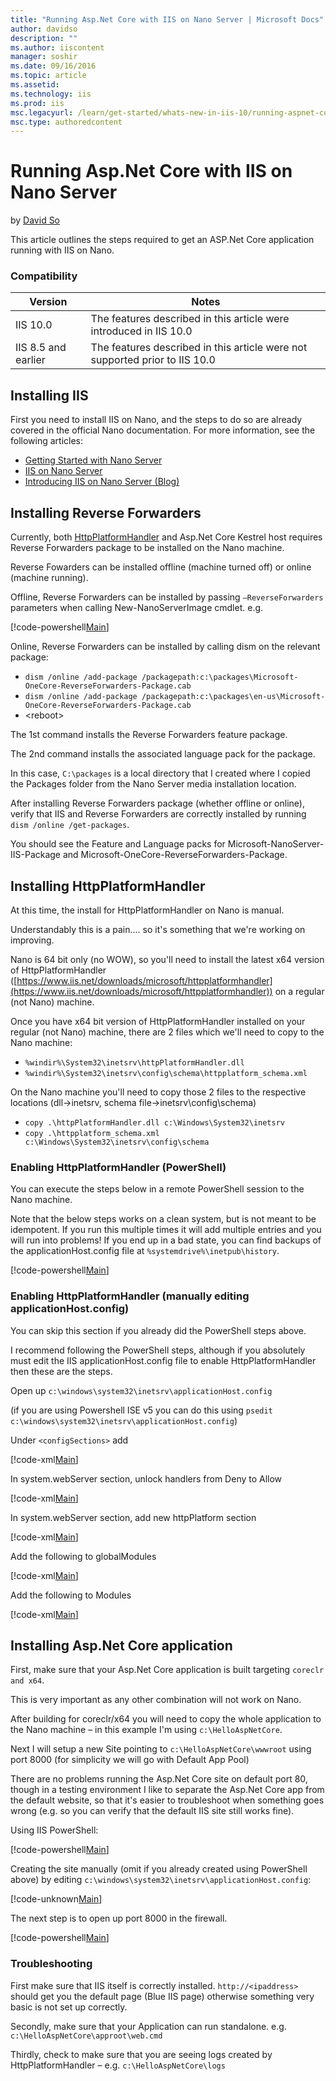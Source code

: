 ```yaml
---
title: "Running Asp.Net Core with IIS on Nano Server | Microsoft Docs"
author: davidso
description: ""
ms.author: iiscontent
manager: soshir
ms.date: 09/16/2016
ms.topic: article
ms.assetid: 
ms.technology: iis
ms.prod: iis
msc.legacyurl: /learn/get-started/whats-new-in-iis-10/running-aspnet-core-with-iis-on-nano-server
msc.type: authoredcontent
---
```

Running Asp.Net Core with IIS on Nano Server
====================
by [David So](https://github.com/davidso)

This article outlines the steps required to get an ASP.Net Core application running with IIS on Nano.

### Compatibility


| Version | Notes |
| --- | --- |
| IIS 10.0 | The features described in this article were introduced in IIS 10.0 |
| IIS 8.5 and earlier | The features described in this article were not supported prior to IIS 10.0 |


## Installing IIS

First you need to install IIS on Nano, and the steps to do so are already covered in the official Nano documentation. For more information, see the following articles:

- [Getting Started with Nano Server](https://technet.microsoft.com/library/mt126167.aspx)
- [IIS on Nano Server](https://technet.microsoft.com/library/mt627783.aspx)
- [Introducing IIS on Nano Server (Blog)](https://blogs.iis.net/davidso/iisnano)

## Installing Reverse Forwarders

Currently, both [HttpPlatformHandler](https://www.iis.net/downloads/microsoft/httpplatformhandler) and Asp.Net Core Kestrel host requires Reverse Forwarders package to be installed on the Nano machine.

Reverse Fowarders can be installed offline (machine turned off) or online (machine running).

Offline, Reverse Forwarders can be installed by passing `–ReverseForwarders` parameters when calling New-NanoServerImage cmdlet. e.g.

[!code-powershell[Main](running-aspnet-core-with-iis-on-nano-server/samples/sample1.ps1?highlight=1)]

Online, Reverse Forwarders can be installed by calling dism on the relevant package:

- `dism /online /add-package /packagepath:c:\packages\Microsoft-OneCore-ReverseForwarders-Package.cab`
- `dism /online /add-package /packagepath:c:\packages\en-us\Microsoft-OneCore-ReverseForwarders-Package.cab`
- &lt;reboot&gt;

The 1st command installs the Reverse Forwarders feature package.

The 2nd command installs the associated language pack for the package.

In this case, `C:\packages` is a local directory that I created where I copied the Packages folder from the Nano Server media installation location.

After installing Reverse Forwarders package (whether offline or online), verify that IIS and Reverse Forwarders are correctly installed by running `dism /online /get-packages`.

You should see the Feature and Language packs for Microsoft-NanoServer-IIS-Package and Microsoft-OneCore-ReverseForwarders-Package.

## Installing HttpPlatformHandler

At this time, the install for HttpPlatformHandler on Nano is manual.

Understandably this is a pain…. so it's something that we're working on improving.

Nano is 64 bit only (no WOW), so you'll need to install the latest x64 version of HttpPlatformHandler ([https://www.iis.net/downloads/microsoft/httpplatformhandler](https://www.iis.net/downloads/microsoft/httpplatformhandler)) on a regular (not Nano) machine.

Once you have x64 bit version of HttpPlatformHandler installed on your regular (not Nano) machine, there are 2 files which we'll need to copy to the Nano machine:

- `%windir%\System32\inetsrv\httpPlatformHandler.dll`
- `%windir%\System32\inetsrv\config\schema\httpplatform_schema.xml`

On the Nano machine you'll need to copy those 2 files to the respective locations (dll-&gt;inetsrv, schema file-&gt;inetsrv\config\schema)

- `copy .\httpPlatformHandler.dll c:\Windows\System32\inetsrv`
- `copy .\httpplatform_schema.xml c:\Windows\System32\inetsrv\config\schema`

### Enabling HttpPlatformHandler (PowerShell)

You can execute the steps below in a remote PowerShell session to the Nano machine.

Note that the below steps works on a clean system, but is not meant to be idempotent. If you run this multiple times it will add multiple entries and you will run into problems! If you end up in a bad state, you can find backups of the applicationHost.config file at `%systemdrive%\inetpub\history`.

[!code-powershell[Main](running-aspnet-core-with-iis-on-nano-server/samples/sample2.ps1)]

### Enabling HttpPlatformHandler (manually editing applicationHost.config)

You can skip this section if you already did the PowerShell steps above.

I recommend following the PowerShell steps, although if you absolutely must edit the IIS applicationHost.config file to enable HttpPlatformHandler then these are the steps.

Open up `c:\windows\system32\inetsrv\applicationHost.config`

(if you are using Powershell ISE v5 you can do this using `psedit c:\windows\system32\inetsrv\applicationHost.config`)

Under `<configSections>` add

[!code-xml[Main](running-aspnet-core-with-iis-on-nano-server/samples/sample3.xml?highlight=2)]

In system.webServer section, unlock handlers from Deny to Allow

[!code-xml[Main](running-aspnet-core-with-iis-on-nano-server/samples/sample4.xml)]

In system.webServer section, add new httpPlatform section

[!code-xml[Main](running-aspnet-core-with-iis-on-nano-server/samples/sample5.xml?highlight=1)]

Add the following to globalModules

[!code-xml[Main](running-aspnet-core-with-iis-on-nano-server/samples/sample6.xml?highlight=1)]

Add the following to Modules

[!code-xml[Main](running-aspnet-core-with-iis-on-nano-server/samples/sample7.xml?highlight=1)]

## Installing Asp.Net Core application

First, make sure that your Asp.Net Core application is built targeting `coreclr and x64`.

This is very important as any other combination will not work on Nano.

After building for coreclr/x64 you will need to copy the whole application to the Nano machine – in this example I'm using `c:\HelloAspNetCore`.

Next I will setup a new Site pointing to `c:\HelloAspNetCore\wwwroot` using port 8000 (for simplicity we will go with Default App Pool)

There are no problems running the Asp.Net Core site on default port 80, though in a testing environment I like to separate the Asp.Net Core app from the default website, so that it's easier to troubleshoot when something goes wrong (e.g. so you can verify that the default IIS site still works fine).

Using IIS PowerShell:

[!code-powershell[Main](running-aspnet-core-with-iis-on-nano-server/samples/sample8.ps1)]

Creating the site manually (omit if you already created using PowerShell above) by editing `c:\windows\system32\inetsrv\applicationHost.config`:

[!code-unknown[Main](running-aspnet-core-with-iis-on-nano-server/samples/sample-134412-9.unknown?highlight=10-17)]

The next step is to open up port 8000 in the firewall.

[!code-powershell[Main](running-aspnet-core-with-iis-on-nano-server/samples/sample10.ps1)]

### Troubleshooting

First make sure that IIS itself is correctly installed. `http://<ipaddress>` should get you the default page (Blue IIS page) otherwise something very basic is not set up correctly.

Secondly, make sure that your Application can run standalone. e.g. `c:\HelloAspNetCore\approot\web.cmd`

Thirdly, check to make sure that you are seeing logs created by HttpPlatformHandler – e.g. `c:\HelloAspNetCore\logs`